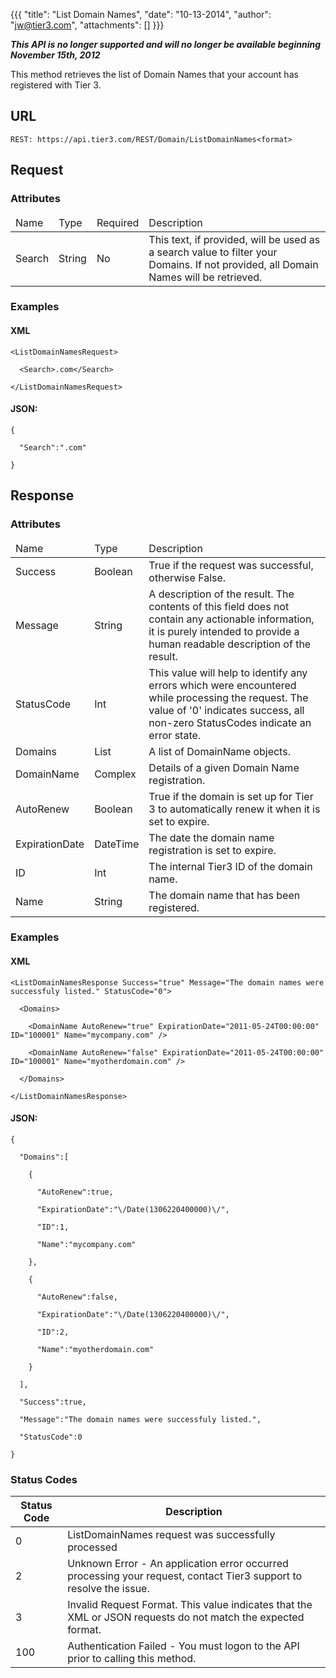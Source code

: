 {{{
  "title": "List Domain Names",
  "date": "10-13-2014",
  "author": "jw@tier3.com",
  "attachments": []
}}}

<p><strong><em>This API is no longer supported and will no longer be available beginning November 15th, 2012</em></strong></p>

This method retrieves the list of Domain Names that your account has registered with Tier 3.

## URL

    REST: https://api.tier3.com/REST/Domain/ListDomainNames<format>

## Request

### Attributes

<table>
  <tbody>
    <tr>
      <thead>
      <tr>
        <td>Name</td>
        <td>Type</td>
        <td>Required</td>
        <td>Description</td>
      </tr>
    </thead>
    <tbody>
    </tr>
    <tr>
      <td>Search</td>
      <td>String</td>
      <td>No</td>
      <td>This text, if provided, will be used as a search value to filter your Domains. If not provided, all Domain Names will be retrieved.</td>
    </tr>
  </tbody>
</table>

### Examples

#### XML

    <ListDomainNamesRequest>

      <Search>.com</Search>

    </ListDomainNamesRequest>

#### JSON:

    {

      "Search":".com"

    }

## Response
### Attributes
<table>
  <thead>
    <tr>
      <td>Name</td>
      <td>Type</td>
      <td>Description</td>
    </tr>
  </thead>
  <tbody>
    <tr>
      <td>Success</td>
      <td>Boolean</td>
      <td>True if the request was successful, otherwise False.</td>
    </tr>
    <tr>
      <td>Message</td>
      <td>String</td>
      <td>A description of the result. The contents of this field does not contain any actionable information, it is purely intended to provide a human readable description of the result.</td>
    </tr>
    <tr>
      <td>StatusCode</td>
      <td>Int</td>
      <td>This value will help to identify any errors which were encountered while processing the request. The value of '0' indicates success, all non-zero StatusCodes indicate an error state.</td>
    </tr>
    <tr>
      <td>Domains</td>
      <td>List</td>
      <td>A list of DomainName objects.</td>
    </tr>
    <tr>
      <td>DomainName</td>
      <td>Complex</td>
      <td>Details of a given Domain Name registration.</td>
    </tr>
    <tr>
      <td>AutoRenew</td>
      <td>Boolean</td>
      <td>True if the domain is set up for Tier 3 to automatically renew it when it is set to expire.</td>
    </tr>
    <tr>
      <td>ExpirationDate</td>
      <td>DateTime</td>
      <td>The date the domain name registration is set to expire.</td>
    </tr>
    <tr>
      <td>ID</td>
      <td>Int</td>
      <td>The internal Tier3 ID of the domain name.</td>
    </tr>
    <tr>
      <td>Name</td>
      <td>String</td>
      <td>The domain name that has been registered.</td>
    </tr>
  </tbody>
</table>

### Examples

#### XML

    <ListDomainNamesResponse Success="true" Message="The domain names were successfuly listed." StatusCode="0">

      <Domains>

        <DomainName AutoRenew="true" ExpirationDate="2011-05-24T00:00:00" ID="100001" Name="mycompany.com" />

        <DomainName AutoRenew="false" ExpirationDate="2011-05-24T00:00:00" ID="100001" Name="myotherdomain.com" />

      </Domains>

    </ListDomainNamesResponse>

#### JSON:

    {

      "Domains":[

        {

          "AutoRenew":true,

          "ExpirationDate":"\/Date(1306220400000)\/",

          "ID":1,

          "Name":"mycompany.com"

        },

        {

          "AutoRenew":false,

          "ExpirationDate":"\/Date(1306220400000)\/",

          "ID":2,

          "Name":"myotherdomain.com"

        }

      ],

      "Success":true,

      "Message":"The domain names were successfuly listed.",

      "StatusCode":0

    }

### Status Codes
<table>
  <thead>
    <tr>
      <th>Status Code</th>
      <th>Description</th>
    </tr>
  </thead>
  <tbody>
    <tr>
      <td>0</td>
      <td>ListDomainNames request was successfully processed</td>
    </tr>
    <tr>
      <td>2</td>
      <td>Unknown Error - An application error occurred processing your request, contact Tier3 support to resolve the issue.</td>
    </tr>
    <tr>
      <td>3</td>
      <td>Invalid Request Format. This value indicates that the XML or JSON requests do not match the expected format.</td>
    </tr>
    <tr>
      <td>100</td>
      <td>Authentication Failed - You must logon to the API prior to calling this method.</td>
    </tr>
  </tbody>
</table>